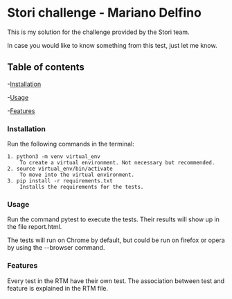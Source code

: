 # Stori challenge - Mariano Delfino
This is my solution for the challenge provided by the Stori team.

In case you would like to know something from this test, just let me know.

## Table of contents
-[Installation](#installation)

-[Usage](#usage)

-[Features](#features)


### Installation

Run the following commands in the terminal:

    1. python3 -m venv virtual_env
        To create a virtual environment. Not necessary but recommended.
    2. source virtual_env/bin/activate
        To move into the virtual environment.
    3. pip install -r requirements.txt
        Installs the requirements for the tests.

### Usage

Run the command pytest to execute the tests. Their results will show up in the file report.html.

The tests will run on Chrome by default, but could be run on firefox or opera by using the --browser command.

### Features

Every test in the RTM have their own test. The association between test and feature is explained in the RTM file.
